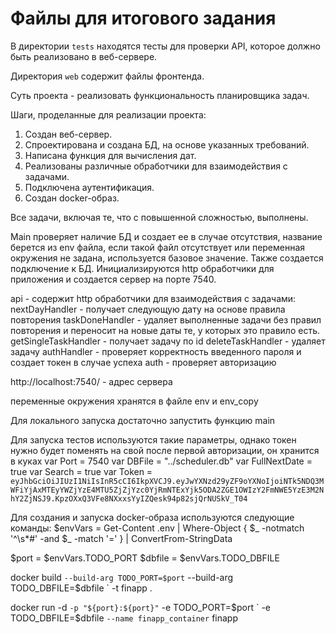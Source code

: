 # Файлы для итогового задания

В директории `tests` находятся тесты для проверки API, которое должно быть реализовано в веб-сервере.

Директория `web` содержит файлы фронтенда.

Суть проекта - реализовать функциональность планировщика задач.

Шаги, проделанные для реализации проекта:
1. Создан веб-сервер.
2. Спроектирована и создана БД, на основе указанных требований.
3. Написана функция для вычисления дат.
4. Реализованы различные обработчики для взаимодействия с задачами.
5. Подключена аутентификация.
6. Создан docker-образ.

Все задачи, включая те, что с повышенной сложностью, выполнены.

Main проверяет наличие БД и создает ее в случае отсутствия, название берется из env файла, 
если такой файл отсутствует или переменная окружения не задана, используется базовое значение. Также создается подключение к БД.
Инициализируются http обработчики для приложения и создается сервер на порте 7540.

api - содержит http обработчики для взаимодействия с задачами:
    nextDayHandler - получает следующую дату на основе правила повторения
    taskDoneHandler - удаляет выполненные задачи без правил повторения и переносит на новые даты те, у которых это правило есть.
    getSingleTaskHandler - получает задачу по id
    deleteTaskHandler - удаляет задачу
    authHandler - проверяет корректность введенного пароля и создает токен в случае успеха
    auth - проверяет авторизацию

http://localhost:7540/ - адрес сервера

переменные окружения хранятся в файле env и env_copy

Для локального запуска достаточно запустить функцию main

Для запуска тестов используются такие параметры, однако токен нужно будет поменять на свой после первой авторизации, он хранится в куках
var Port = 7540
var DBFile = "../scheduler.db"
var FullNextDate = true
var Search = true
var Token = `eyJhbGciOiJIUzI1NiIsInR5cCI6IkpXVCJ9.eyJwYXNzd29yZF9oYXNoIjoiNTk5NDQ3MWFiYjAxMTEyYWZjYzE4MTU5ZjZjYzc0YjRmNTExYjk5ODA2ZGE1OWIzY2FmNWE5YzE3M2NhY2ZjNSJ9.KpzOXxQ3VFe8NXxxsYyIZQesk94p82sjQrNUSkV_T04`

Для создания и запуска docker-образа используются следующие команды:
$envVars = Get-Content .env | Where-Object { $_ -notmatch '^\s*#' -and $_ -match '=' } |
ConvertFrom-StringData

$port = $envVars.TODO_PORT
$dbfile = $envVars.TODO_DBFILE

docker build `
  --build-arg TODO_PORT=$port `
--build-arg TODO_DBFILE=$dbfile `
-t finapp .

docker run -d `
  -p "${port}:${port}" `
-e TODO_PORT=$port `
  -e TODO_DBFILE=$dbfile `
--name finapp_container `
finapp
